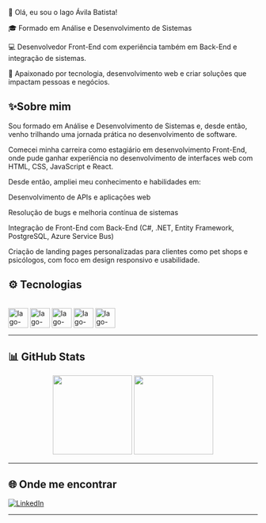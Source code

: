 
👋 Olá, eu sou o Iago Ávila Batista!


🎓 Formado em Análise e Desenvolvimento de Sistemas


💻 Desenvolvedor Front-End com experiência também em Back-End e integração de sistemas.


🚀 Apaixonado por tecnologia, desenvolvimento web e criar soluções que impactam pessoas e negócios.



## <a name="pt-br"></a>✨Sobre mim

Sou formado em Análise e Desenvolvimento de Sistemas e, desde então, venho trilhando uma jornada prática no desenvolvimento de software.

Comecei minha carreira como estagiário em desenvolvimento Front-End, onde pude ganhar experiência no desenvolvimento de interfaces web com HTML, CSS, JavaScript e React.

Desde então, ampliei meu conhecimento e habilidades em:

Desenvolvimento de APIs e aplicações web

Resolução de bugs e melhoria contínua de sistemas

Integração de Front-End com Back-End (C#, .NET, Entity Framework, PostgreSQL, Azure Service Bus)

Criação de landing pages personalizadas para clientes como pet shops e psicólogos, com foco em design responsivo e usabilidade.

## ⚙️ Tecnologias

<div style="display: inline_block"><br/>
  <img align="center" alt="Iago-JavaScript" height="40" width="40" src="https://cdn.jsdelivr.net/gh/devicons/devicon/icons/javascript/javascript-original.svg" />
  <img align="center" alt="Iago-HTML" height="40" width="40" src="https://cdn.jsdelivr.net/gh/devicons/devicon/icons/html5/html5-original.svg" />
  <img align="center" alt="Iago-CSS" height="40" width="40" src="https://cdn.jsdelivr.net/gh/devicons/devicon/icons/css3/css3-original.svg" />
  <img align="center" alt="Iago-React" height="40" width="40" src="https://cdn.jsdelivr.net/gh/devicons/devicon/icons/react/react-original.svg" />
  <img align="center" alt="Iago-Csharp" height="40" width="40" src="https://cdn.jsdelivr.net/gh/devicons/devicon/icons/csharp/csharp-original.svg" />
</div>

---

## 📊 GitHub Stats

<div align="center">
  <img height="160em" src="https://github-readme-stats.vercel.app/api?username=IagoAvila&show_icons=true&theme=tokyonight&include_all_commits=true&count_private=true"/>
  <img height="160em" src="https://github-readme-stats.vercel.app/api/top-langs/?username=IagoAvila&layout=compact&langs_count=7&theme=tokyonight"/>
</div>

---

## 🌐 Onde me encontrar

[![LinkedIn](https://img.shields.io/badge/LinkedIn-Iago%20Ávila-0e76a8?style=for-the-badge&logo=linkedin&logoColor=white)](https://linkedin.com/in/iago-ávila-batista)

---

